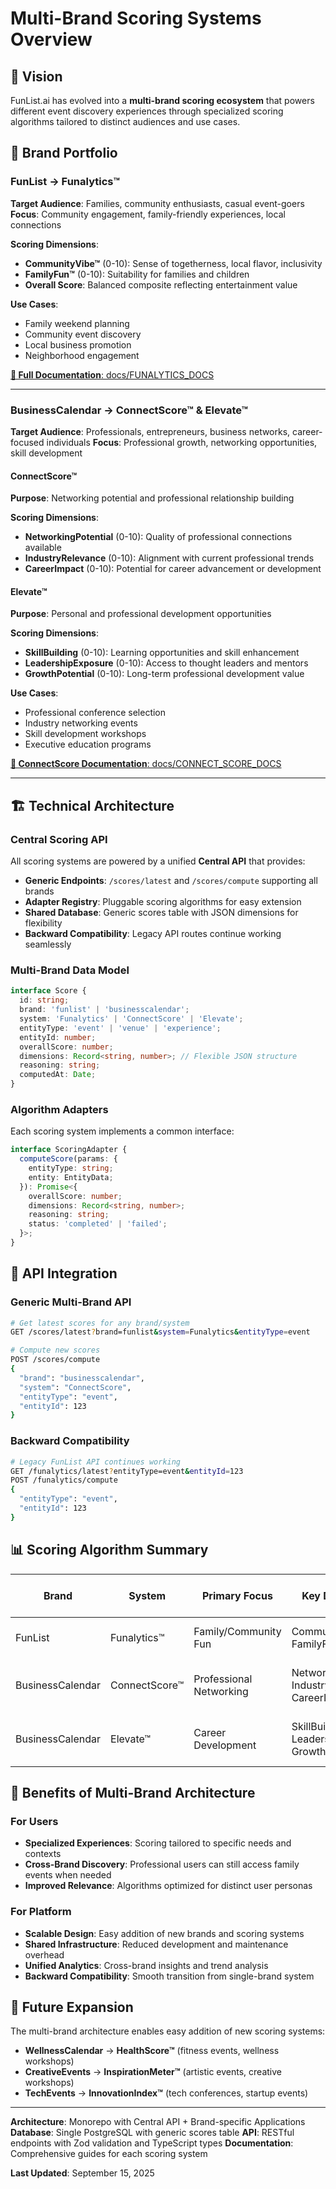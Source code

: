 # Multi-Brand Scoring Systems Overview

## 🎯 Vision

FunList.ai has evolved into a **multi-brand scoring ecosystem** that powers different event discovery experiences through specialized scoring algorithms tailored to distinct audiences and use cases.

## 🏢 Brand Portfolio

### FunList → Funalytics™
**Target Audience**: Families, community enthusiasts, casual event-goers
**Focus**: Community engagement, family-friendly experiences, local connections

**Scoring Dimensions**:
- **CommunityVibe™** (0-10): Sense of togetherness, local flavor, inclusivity
- **FamilyFun™** (0-10): Suitability for families and children
- **Overall Score**: Balanced composite reflecting entertainment value

**Use Cases**:
- Family weekend planning
- Community event discovery  
- Local business promotion
- Neighborhood engagement

[**📖 Full Documentation**: docs/FUNALYTICS_DOCS](./FUNALYTICS_DOCS.md)

---

### BusinessCalendar → ConnectScore™ & Elevate™

**Target Audience**: Professionals, entrepreneurs, business networks, career-focused individuals
**Focus**: Professional growth, networking opportunities, skill development

#### ConnectScore™
**Purpose**: Networking potential and professional relationship building

**Scoring Dimensions**:
- **NetworkingPotential** (0-10): Quality of professional connections available
- **IndustryRelevance** (0-10): Alignment with current professional trends
- **CareerImpact** (0-10): Potential for career advancement or development

#### Elevate™
**Purpose**: Personal and professional development opportunities

**Scoring Dimensions**:
- **SkillBuilding** (0-10): Learning opportunities and skill enhancement
- **LeadershipExposure** (0-10): Access to thought leaders and mentors
- **GrowthPotential** (0-10): Long-term professional development value

**Use Cases**:
- Professional conference selection
- Industry networking events
- Skill development workshops
- Executive education programs

[**📖 ConnectScore Documentation**: docs/CONNECT_SCORE_DOCS](./CONNECT_SCORE_DOCS.md)

---

## 🏗️ Technical Architecture

### Central Scoring API
All scoring systems are powered by a unified **Central API** that provides:

- **Generic Endpoints**: `/scores/latest` and `/scores/compute` supporting all brands
- **Adapter Registry**: Pluggable scoring algorithms for easy extension
- **Shared Database**: Generic scores table with JSON dimensions for flexibility
- **Backward Compatibility**: Legacy API routes continue working seamlessly

### Multi-Brand Data Model

```typescript
interface Score {
  id: string;
  brand: 'funlist' | 'businesscalendar';
  system: 'Funalytics' | 'ConnectScore' | 'Elevate';
  entityType: 'event' | 'venue' | 'experience';
  entityId: number;
  overallScore: number;
  dimensions: Record<string, number>; // Flexible JSON structure
  reasoning: string;
  computedAt: Date;
}
```

### Algorithm Adapters

Each scoring system implements a common interface:

```typescript
interface ScoringAdapter {
  computeScore(params: {
    entityType: string;
    entity: EntityData;
  }): Promise<{
    overallScore: number;
    dimensions: Record<string, number>;
    reasoning: string;
    status: 'completed' | 'failed';
  }>;
}
```

## 🔄 API Integration

### Generic Multi-Brand API

```bash
# Get latest scores for any brand/system
GET /scores/latest?brand=funlist&system=Funalytics&entityType=event

# Compute new scores
POST /scores/compute
{
  "brand": "businesscalendar",
  "system": "ConnectScore", 
  "entityType": "event",
  "entityId": 123
}
```

### Backward Compatibility

```bash
# Legacy FunList API continues working
GET /funalytics/latest?entityType=event&entityId=123
POST /funalytics/compute
{
  "entityType": "event",
  "entityId": 123
}
```

## 📊 Scoring Algorithm Summary

| Brand | System | Primary Focus | Key Dimensions | Target Score Range |
|-------|--------|---------------|----------------|-------------------|
| FunList | Funalytics™ | Family/Community Fun | CommunityVibe, FamilyFun | 0-10 (higher = more fun) |
| BusinessCalendar | ConnectScore™ | Professional Networking | NetworkingPotential, IndustryRelevance, CareerImpact | 0-10 (higher = better networking) |
| BusinessCalendar | Elevate™ | Career Development | SkillBuilding, LeadershipExposure, GrowthPotential | 0-10 (higher = more growth) |

## 🚀 Benefits of Multi-Brand Architecture

### For Users
- **Specialized Experiences**: Scoring tailored to specific needs and contexts
- **Cross-Brand Discovery**: Professional users can still access family events when needed
- **Improved Relevance**: Algorithms optimized for distinct user personas

### For Platform
- **Scalable Design**: Easy addition of new brands and scoring systems
- **Shared Infrastructure**: Reduced development and maintenance overhead
- **Unified Analytics**: Cross-brand insights and trend analysis
- **Backward Compatibility**: Smooth transition from single-brand system

## 🔮 Future Expansion

The multi-brand architecture enables easy addition of new scoring systems:

- **WellnessCalendar** → **HealthScore™** (fitness events, wellness workshops)
- **CreativeEvents** → **InspirationMeter™** (artistic events, creative workshops)  
- **TechEvents** → **InnovationIndex™** (tech conferences, startup events)

---

**Architecture**: Monorepo with Central API + Brand-specific Applications
**Database**: Single PostgreSQL with generic scores table
**API**: RESTful endpoints with Zod validation and TypeScript types
**Documentation**: Comprehensive guides for each scoring system

**Last Updated**: September 15, 2025